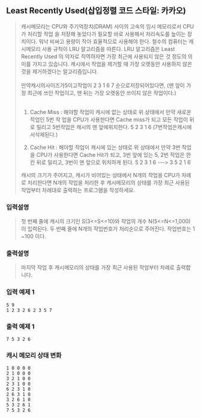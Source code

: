 ## Least Recently Used(삽입정렬 코드 스타일: 카카오)

> 캐시메모리는 CPU와 주기억장치(DRAM) 사이의 고속의 임시 메모리로서 CPU가 처리할 작업 을 저장해 놓았다가 필요할 바로 사용해서 처리속도를 높이는 장치이다. 워낙 비싸고 용량이 작아 효율적으로 사용해야 한다. 철수의 컴퓨터는 캐시메모리 사용 규칙이 LRU 알고리즘을 따른다. LRU 알고리즘은 Least Recently Used 의 약자로 직역하자면 가장 최근에 사용되지 않은 것 정도의 의미를 가지고 있습니다. 캐시에서 작업을 제거할 때 가장 오랫동안 사용하지 않은 것을 제거하겠다는 알고리즘입니다.<br><br>
> 만약캐시의사이즈가5이고작업이 2 3 1 6 7 순으로저장되어있다면, (맨 앞이 가장 최근에 쓰인 작업이고, 맨 뒤는 가장 오랫동안 쓰이지 않은 작업이다.)<br><br>
>
> 1.  Cache Miss : 해야할 작업이 캐시에 없는 상태로 위 상태에서 만약 새로운 작업인 5번 작 업을 CPU가 사용한다면 Cache miss가 되고 모든 작업이 뒤로 밀리고 5번작업은 캐시의 맨 앞에위치한다. 5 2 3 1 6 (7번작업은캐시에서삭제된다.)
>
> 2) Cache Hit : 해야할 작업이 캐시에 있는 상태로 위 상태에서 만약 3번 작업을 CPU가 사용한다면 Cache Hit가 되고, 3번 앞에 있는 5, 2번 작업은 한 칸 뒤로 밀리고, 3번이 맨 앞으로 위치하게 된다. 5 2 3 1 6 ---> 3 5 2 1 6
>
> 캐시의 크기가 주어지고, 캐시가 비어있는 상태에서 N개의 작업을 CPU가 차례로 처리한다면 N개의 작업을 처리한 후 캐시메모리의 상태를 가장 최근 사용된 작업부터 차례대로 출력하는 프로그램을 작성하세요.

### 입력설명

> 첫 번째 줄에 캐시의 크기인 S(3<=S<=10)와 작업의 개수 N(5<=N<=1,000)이 입력된다. 두 번째 줄에 N개의 작업번호가 처리순으로 주어진다. 작업번호는 1 ~100 이다.

### 출력설명

> 마지막 작업 후 캐시메모리의 상태를 가장 최근 사용된 작업부터 차례로 출력합니다.

### 입력 예제 1

```
5 9
1 2 3 2 6 2 3 5 7
```

### 출력 예제 1

```
7 5 3 2 6
```

### 캐시 메모리 상태 변화

```
1 0 0 0 0
2 1 0 0 0
3 2 1 0 0
2 3 1 0 0
6 2 3 1 0
2 6 3 1 0
3 2 6 1 0
5 3 2 6 1
7 5 3 2 6
```
